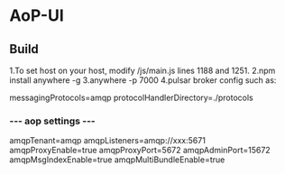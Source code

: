 # AoP-UI
## Build
1.To set host on your host, modify /js/main.js lines 1188 and 1251.
2.npm install anywhere -g
3.anywhere -p 7000
4.pulsar broker config such as:

messagingProtocols=amqp
protocolHandlerDirectory=./protocols
### --- aop settings --- ###
amqpTenant=amqp
amqpListeners=amqp://xxx:5671
amqpProxyEnable=true
amqpProxyPort=5672
amqpAdminPort=15672
amqpMsgIndexEnable=true
amqpMultiBundleEnable=true

